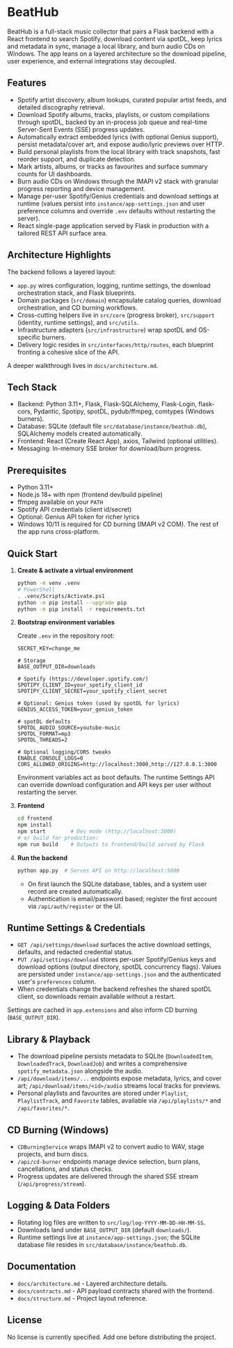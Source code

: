 ﻿# BeatHub

BeatHub is a full-stack music collector that pairs a Flask backend with a React frontend to search Spotify, download content via spotDL, keep lyrics and metadata in sync, manage a local library, and burn audio CDs on Windows. The app leans on a layered architecture so the download pipeline, user experience, and external integrations stay decoupled.

## Features

- Spotify artist discovery, album lookups, curated popular artist feeds, and detailed discography retrieval.
- Download Spotify albums, tracks, playlists, or custom compilations through spotDL, backed by an in-process job queue and real-time Server-Sent Events (SSE) progress updates.
- Automatically extract embedded lyrics (with optional Genius support), persist metadata/cover art, and expose audio/lyric previews over HTTP.
- Build personal playlists from the local library with track snapshots, fast reorder support, and duplicate detection.
- Mark artists, albums, or tracks as favourites and surface summary counts for UI dashboards.
- Burn audio CDs on Windows through the IMAPI v2 stack with granular progress reporting and device management.
- Manage per-user Spotify/Genius credentials and download settings at runtime (values persist into `instance/app-settings.json` and user preference columns and override `.env` defaults without restarting the server).
- React single-page application served by Flask in production with a tailored REST API surface area.

## Architecture Highlights

The backend follows a layered layout:

- `app.py` wires configuration, logging, runtime settings, the download orchestration stack, and Flask blueprints.
- Domain packages (`src/domain`) encapsulate catalog queries, download orchestration, and CD burning workflows.
- Cross-cutting helpers live in `src/core` (progress broker), `src/support` (identity, runtime settings), and `src/utils`.
- Infrastructure adapters (`src/infrastructure`) wrap spotDL and OS-specific burners.
- Delivery logic resides in `src/interfaces/http/routes`, each blueprint fronting a cohesive slice of the API.

A deeper walkthrough lives in `docs/architecture.md`.

## Tech Stack

- Backend: Python 3.11+, Flask, Flask-SQLAlchemy, Flask-Login, flask-cors, Pydantic, Spotipy, spotDL, pydub/ffmpeg, comtypes (Windows burners).
- Database: SQLite (default file `src/database/instance/beathub.db`), SQLAlchemy models created automatically.
- Frontend: React (Create React App), axios, Tailwind (optional utilities).
- Messaging: In-memory SSE broker for download/burn progress.

## Prerequisites

- Python 3.11+
- Node.js 18+ with npm (frontend dev/build pipeline)
- ffmpeg available on your `PATH`
- Spotify API credentials (client id/secret)
- Optional: Genius API token for richer lyrics
- Windows 10/11 is required for CD burning (IMAPI v2 COM). The rest of the app runs cross-platform.

## Quick Start

1. **Create & activate a virtual environment**

   ```bash
   python -m venv .venv
   # PowerShell
   . .venv/Scripts/Activate.ps1
   python -m pip install --upgrade pip
   python -m pip install -r requirements.txt
   ```

2. **Bootstrap environment variables**

   Create `.env` in the repository root:

   ```env
   SECRET_KEY=change_me

   # Storage
   BASE_OUTPUT_DIR=downloads

   # Spotify (https://developer.spotify.com/)
   SPOTIPY_CLIENT_ID=your_spotify_client_id
   SPOTIPY_CLIENT_SECRET=your_spotify_client_secret

   # Optional: Genius token (used by spotDL for lyrics)
   GENIUS_ACCESS_TOKEN=your_genius_token

   # spotDL defaults
   SPOTDL_AUDIO_SOURCE=youtube-music
   SPOTDL_FORMAT=mp3
   SPOTDL_THREADS=2

   # Optional logging/CORS tweaks
   ENABLE_CONSOLE_LOGS=0
   CORS_ALLOWED_ORIGINS=http://localhost:3000,http://127.0.0.1:3000
   ```

   Environment variables act as boot defaults. The runtime Settings API can override download configuration and API keys per user without restarting the server.

3. **Frontend**

   ```bash
   cd frontend
   npm install
   npm start        # Dev mode (http://localhost:3000)
   # or build for production:
   npm run build    # Outputs to frontend/build served by Flask
   ```

4. **Run the backend**

   ```bash
   python app.py  # Serves API on http://localhost:5000
   ```

   - On first launch the SQLite database, tables, and a system user record are created automatically.
   - Authentication is email/password based; register the first account via `/api/auth/register` or the UI.

## Runtime Settings & Credentials

- `GET /api/settings/download` surfaces the active download settings, defaults, and redacted credential status.
- `PUT /api/settings/download` stores per-user Spotify/Genius keys and download options (output directory, spotDL concurrency flags). Values are persisted under `instance/app-settings.json` and the authenticated user's `preferences` column.
- When credentials change the backend refreshes the shared spotDL client, so downloads remain available without a restart.

Settings are cached in `app.extensions` and also inform CD burning (`BASE_OUTPUT_DIR`).

## Library & Playback

- The download pipeline persists metadata to SQLite (`DownloadedItem`, `DownloadedTrack`, `DownloadJob`) and writes a comprehensive `spotify_metadata.json` alongside the audio.
- `/api/download/items/...` endpoints expose metadata, lyrics, and cover art; `/api/download/items/<id>/audio` streams local tracks for previews.
- Personal playlists and favourites are stored under `Playlist`, `PlaylistTrack`, and `Favorite` tables, available via `/api/playlists/*` and `/api/favorites/*`.

## CD Burning (Windows)

- `CDBurningService` wraps IMAPI v2 to convert audio to WAV, stage projects, and burn discs.
- `/api/cd-burner` endpoints manage device selection, burn plans, cancellations, and status checks.
- Progress updates are delivered through the shared SSE stream (`/api/progress/stream`).

## Logging & Data Folders

- Rotating log files are written to `src/log/log-YYYY-MM-DD-HH-MM-SS`.
- Downloads land under `BASE_OUTPUT_DIR` (default `downloads/`).
- Runtime settings live at `instance/app-settings.json`; the SQLite database file resides in `src/database/instance/beathub.db`.

## Documentation

- `docs/architecture.md` - Layered architecture details.
- `docs/contracts.md` - API payload contracts shared with the frontend.
- `docs/structure.md` - Project layout reference.

## License

No license is currently specified. Add one before distributing the project.
